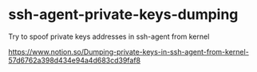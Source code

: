 # ssh-agent-private-keys-dumping
Try to spoof private keys addresses in ssh-agent from kernel

https://www.notion.so/Dumping-private-keys-in-ssh-agent-from-kernel-57d6762a398d434e94a4d683cd39faf8

